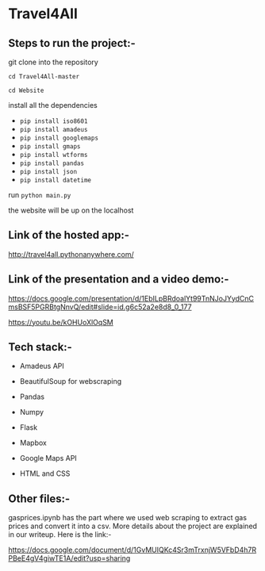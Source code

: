# Travel4All
## Steps to run the project:-
git clone into the repository 

`cd Travel4All-master`

`cd Website`

install all the dependencies

  * `pip install iso8601`
  * `pip install amadeus`
  * `pip install googlemaps`
  * `pip install gmaps`
  * `pip install wtforms`
  * `pip install pandas`
  * `pip install json`
  * `pip install datetime`
  
run `python main.py`

the website will be up on the localhost

## Link of the hosted app:-

http://travel4all.pythonanywhere.com/

## Link of the presentation and a video demo:-

https://docs.google.com/presentation/d/1EbILpBRdoalYt99TnNJoJYydCnCmsBSF5PGRBtgNnvQ/edit#slide=id.g6c52a2e8d8_0_177

https://youtu.be/kOHUoXlOqSM

## Tech stack:-

* Amadeus API

* BeautifulSoup for webscraping

* Pandas

* Numpy

* Flask

* Mapbox

* Google Maps API

* HTML and CSS


## Other files:-

gasprices.ipynb has the part where we used web scraping to extract gas prices and convert it into a csv. More details about the project are explained in our writeup. Here is the link:-

https://docs.google.com/document/d/1GvMUIQKc4Sr3mTrxnjW5VFbD4h7RPBeE4gV4giwTE1A/edit?usp=sharing







